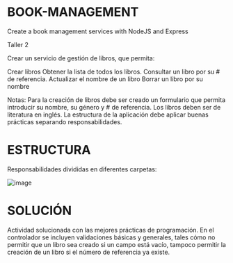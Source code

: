 # BOOK-MANAGEMENT
Create a book management services with NodeJS and Express

Taller 2

Crear un servicio de gestión de libros, que permita:

Crear libros 
Obtener la lista de todos los libros.
Consultar un libro por su # de referencia.
Actualizar el nombre de un libro
Borrar un libro por su nombre

Notas:
Para la creación de libros debe ser creado un formulario que permita introducir su nombre, su género y # de referencia.
Los libros deben ser de literatura en inglés.
La estructura de la aplicación debe aplicar buenas prácticas separando responsabilidades.

#  ESTRUCTURA
Responsabilidades divididas en diferentes carpetas:

![image](https://github.com/SamuelSml8/BOOK-MANAGEMENT/assets/127326262/e0b3384e-bc27-47a8-9579-ea7322d8497e)

# SOLUCIÓN
Actividad solucionada con las mejores prácticas de programación. En el controlador se incluyen validaciones básicas y generales, 
tales cómo no permitir que un libro sea creado si un campo está vacío, tampoco permitir la creación de un libro si el número de 
referencia ya existe.

